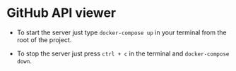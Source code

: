 # GitHub API viewer
* To start the server just type `docker-compose up` in your
terminal from the root of the project.

* To stop the server just press `ctrl + c` in the terminal and
`docker-compose down`.  